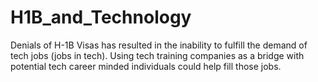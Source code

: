 # H1B_and_Technology
Denials of H-1B Visas has resulted in the inability to fulfill the demand of tech jobs (jobs in tech). Using tech training companies as a bridge with potential tech career minded individuals could help fill those jobs. 
